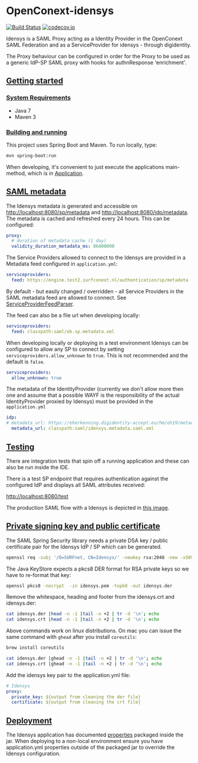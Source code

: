 # OpenConext-idensys

[![Build Status](https://travis-ci.org/OpenConext/OpenConext-idensys.svg)](https://travis-ci.org/OpenConext/OpenConext-idensys)
[![codecov.io](https://codecov.io/gh/OpenConext/OpenConext-idensys/coverage.svg)](https://codecov.io/gh/OpenConext/OpenConext-idensys)

Idensys is a SAML Proxy acting as a Identity Provider in the OpenConext SAML Federation and as a ServiceProvider for idensys - through
digidentity.

The Proxy behaviour can be configured in order for the Proxy to be used as a generic IdP-SP SAML proxy with hooks
for authnResponse 'enrichment'.

## [Getting started](#getting-started)

### [System Requirements](#system-requirements)

- Java 7
- Maven 3

### [Building and running](#building-and-running)

This project uses Spring Boot and Maven. To run locally, type:

```bash
mvn spring-boot:run
```

When developing, it's convenient to just execute the applications main-method, which is in [Application](src/main/java/idensys/Application.java).

## [SAML metadata](#saml-metadata)

The Idensys metadata is generated and accessible on [http://localhost:8080/sp/metadata](http://localhost:8080/sp/metadata)
and [http://localhost:8080/idp/metadata](http://localhost:8080/idp/metadata). The metadata is cached and refreshed every 24 hours. This
can be configured:

```yml
proxy:
  # duration of metadata cache (1 day)
  validity_duration_metadata_ms: 86400000
```

The Service Providers allowed to connect to the Idensys are provided in a Metadata feed configured in ```application.yml```:

```yml
serviceproviders:
  feed: https://engine.test2.surfconext.nl/authentication/sp/metadata
```
By default - but easily changed / overridden - all Service Providers in the SAML metadata feed
are allowed to connect. See [ServiceProviderFeedParser](src/main/java/idensys/saml/ServiceProviderFeedParser.java).

The feed can also be a file url when developing locally:

```yml
serviceproviders:
  feed: classpath:saml/eb.sp.metadata.xml
```

When developing locally or deploying in a test environment Idensys can be configured to allow any SP to connect by
setting `serviceproviders.allow_unknown` to `true`. This is not recommended and the default is `false`.

```yml
serviceproviders:
  allow_unknown: true
```

The metadata of the IdentityProvider (currently we don't allow more then one and assume that a possible WAYF is the
responsibility of the actual IdentityProvider proxied by Idensys) must be provided in the ```application.yml```

```yml
idp:
# metadata_url: https://eherkenning.digidentity-accept.eu/hm/eh19/metadata
  metadata_url: classpath:saml/idensys.metadata.saml.xml
```

## [Testing](#testing)
There are integration tests that spin off a running application and these can also be run inside the IDE.

There is a test SP endpoint that requires authentication against the configured IdP and displays all SAML attributes received:

[http://localhost:8080/test](http://localhost:8080/test)

The production SAML flow with a Idensys is depicted in [this image](src/main/resources/static/images/idensys.001.jpeg).

## [Private signing key and public certificate](#signing-keys)

The SAML Spring Security library needs a private DSA key / public certificate pair for the Idensys IdP / SP which can be generated.

```bash
openssl req -subj '/O=SURFnet, CN=Idensys/' -newkey rsa:2048 -new -x509 -days 3652 -nodes -out idensys.crt -keyout idensys.pem
```

The Java KeyStore expects a pkcs8 DER format for RSA private keys so we have to re-format that key:

```bash
openssl pkcs8 -nocrypt  -in idensys.pem -topk8 -out idensys.der
```
 
Remove the whitespace, heading and footer from the idensys.crt and idensys.der:

```bash
cat idensys.der |head -n -1 |tail -n +2 | tr -d '\n'; echo
cat idensys.crt |head -n -1 |tail -n +2 | tr -d '\n'; echo
```

Above commands work on linux distributions. On mac you can issue the same command with `ghead` after you install `coreutils`:

```bash
brew install coreutils

cat idensys.der |ghead -n -1 |tail -n +2 | tr -d '\n'; echo
cat idensys.crt |ghead -n -1 |tail -n +2 | tr -d '\n'; echo
```

Add the idensys key pair to the application.yml file:

```yml
# Idensys
proxy:
  private_key: ${output from cleaning the der file}
  certificate: ${output from cleaning the crt file}
```

## [Deployment](#deployment)
The Idensys application has documented [properties](src/main/resources/application.yml) packaged inside the jar. When deploying
to a non-local environment ensure you have application.yml properties outside of the packaged jar to override
the Idensys configuration.
